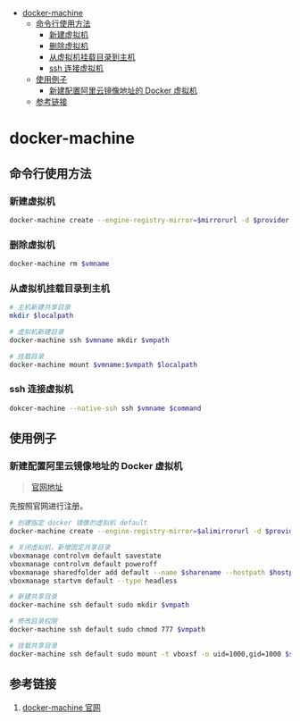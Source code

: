 - [docker-machine](#docker-machine)
  - [命令行使用方法](#命令行使用方法)
    - [新建虚拟机](#新建虚拟机)
    - [删除虚拟机](#删除虚拟机)
    - [从虚拟机挂载目录到主机](#从虚拟机挂载目录到主机)
    - [ssh 连接虚拟机](#ssh-连接虚拟机)
  - [使用例子](#使用例子)
    - [新建配置阿里云镜像地址的 Docker 虚拟机](#新建配置阿里云镜像地址的-Docker-虚拟机)
  - [参考链接](#参考链接)
# docker-machine

## 命令行使用方法
### 新建虚拟机
```sh
docker-machine create --engine-registry-mirror=$mirrorurl -d $provider $vmname
```

### 删除虚拟机
```sh
docker-machine rm $vmname
```

### 从虚拟机挂载目录到主机
```sh
# 主机新建共享目录
mkdir $localpath

# 虚拟机新建目录
docker-machine ssh $vmname mkdir $vmpath

# 挂载目录
docker-machine mount $vmname:$vmpath $localpath
```

### ssh 连接虚拟机
```sh
dokcer-machine --native-ssh ssh $vmname $command
```

## 使用例子
### 新建配置阿里云镜像地址的 Docker 虚拟机
> [官网地址](https://cr.console.aliyun.com/cn-beijing/instances/mirrors)

先按照官网进行注册。

```sh
# 创建指定 docker 镜像的虚拟机 default
docker-machine create --engine-registry-mirror=$alimirrorurl -d $provider default

# 关闭虚拟机，新增固定共享目录
vboxmanage controlvm default savestate
vboxmanage controlvm default poweroff
vboxmanage sharedfolder add default --name $sharename --hostpath $hostpath
vboxmanage startvm default --type headless

# 新建共享目录
docker-machine ssh default sudo mkdir $vmpath

# 修改目录权限
docker-machine ssh default sudo chmod 777 $vmpath

# 挂载共享目录
docker-machine ssh default sudo mount -t vboxsf -o uid=1000,gid=1000 $sharename $vmpath
```

## 参考链接
1. [docker-machine 官网](https://docs.docker.com/machine/overview/)